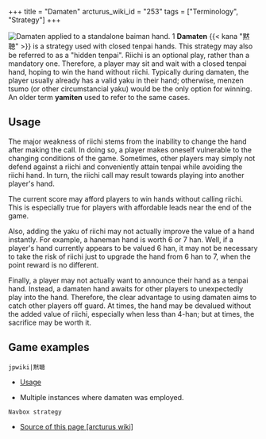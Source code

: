 +++
title = "Damaten"
arcturus_wiki_id = "253"
tags = ["Terminology", "Strategy"]
+++

![Damaten applied to a standalone baiman hand. [1](http://tenhou.net/0/?log=2014070418gm-0089-0000-092c00f3&tw=2)](Damaten.png "Damaten applied to a standalone baiman hand. 1")
**Damaten** {{< kana "黙聴" >}} is a strategy used with closed tenpai hands. This strategy may also be referred to as a "hidden tenpai". Riichi is an optional play, rather than a mandatory one. Therefore, a player may sit and wait with a closed tenpai hand, hoping to win the hand without riichi. Typically during damaten, the player usually already has a valid yaku in their hand; otherwise, menzen tsumo (or other circumstancial yaku) would be the only option for winning. An older term **yamiten** used to refer to the same cases.

## Usage

The major weakness of riichi stems from the inability to change the hand after making the call. In doing so, a player makes oneself vulnerable to the changing conditions of the game. Sometimes, other players may simply not defend against a riichi and conveniently attain tenpai while avoiding the riichi hand. In turn, the riichi call may result towards playing into another player's hand.

The current score may afford players to win hands without calling riichi. This is especially true for players with affordable leads near the end of the game.

Also, adding the yaku of riichi may not actually improve the value of a hand instantly. For example, a haneman hand is worth 6 or 7 han. Well, if a player's hand currently appears to be valued 6 han, it may not be necessary to take the risk of riichi just to upgrade the hand from 6 han to 7, when the point reward is no different.

Finally, a player may not actually want to announce their hand as a tenpai hand. Instead, a damaten hand awaits for other players to unexpectedly play into the hand. Therefore, the clear advantage to using damaten aims to catch other players off guard. At times, the hand may be devalued without the added value of riichi, especially when less than 4-han; but at times, the sacrifice may be worth it.

## Game examples

```jpwiki|黙聴```

  - [Usage](http://tenhou.net/0/?log=2012072018gm-0009-0000-x4ff970f2baf7&tw=3)

<!-- end list -->

  -   
    Multiple instances where damaten was employed.

```Navbox strategy```
- [Source of this page [arcturus wiki]](http://arcturus.su/wiki/Damaten)